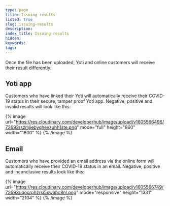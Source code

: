 ```yaml
---
type: page
title: Issuing results
listed: true
slug: issuing-results
description: 
index_title: Issuing results
hidden: 
keywords: 
tags: 
---
```


Once the file has been uploaded, Yoti and online customers will receive their result differently:

## Yoti app

Customers who have linked their Yoti will automatically receive their COVID-19 status in their secure, tamper proof Yoti app. Negative, positive and invalid results will look like this:

{% image url="https://res.cloudinary.com/developerhub/image/upload/v1605566496/72693/szmjiebyqhevzuhh1ste.png" mode="full" height="860" width="1600" %}
{% /image %}

## Email

Customers who have provided an email address via the online form will automatically receive their COVID-19 status in an email. Negative, positive and inconclusive results look like this:

{% image url="https://res.cloudinary.com/developerhub/image/upload/v1605566749/72693/iqocrphzrsi5xwabc8nl.png" mode="responsive" height="1331" width="2104" %}
{% /image %}